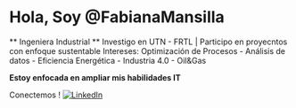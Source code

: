 # Hola, Soy @FabianaMansilla
** Ingeniera Industrial **
Investigo en UTN - FRTL | Participo en proyecntos con enfoque sustentable
Intereses: Optimización de Procesos - Análisis de datos - Eficiencia Energética - Industria 4.0 - Oil&Gas

**Estoy enfocada en ampliar mis habilidades IT**

Conectemos !
[![LinkedIn](https://img.shields.io/badge/-LinkedIn-0077B5?style=flat&logo=linkedin)](https://www.linkedin.com/in/fabiana-yamila-mansilla/)  



<!---
FabianaMansilla/FabianaMansilla is a ✨ special ✨ repository because its `README.md` (this file) appears on your GitHub profile.
You can click the Preview link to take a look at your changes.
--->
